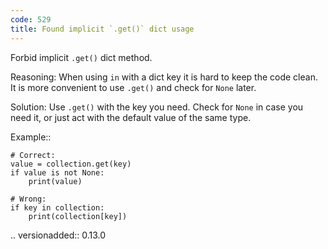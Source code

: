 ```yaml
---
code: 529
title: Found implicit `.get()` dict usage
---
```



Forbid implicit ``.get()`` dict method.

Reasoning:
    When using ``in`` with a dict key it is hard to keep the code clean.
    It is more convenient to use ``.get()`` and check for ``None`` later.

Solution:
    Use ``.get()`` with the key you need.
    Check for ``None`` in case you need it,
    or just act with the default value of the same type.

Example::

    # Correct:
    value = collection.get(key)
    if value is not None:
        print(value)

    # Wrong:
    if key in collection:
        print(collection[key])

.. versionadded:: 0.13.0